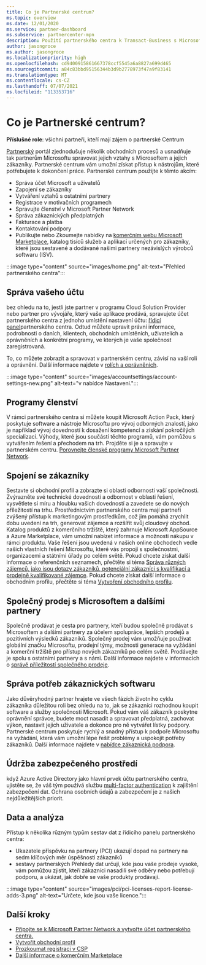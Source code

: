 ```yaml
---
title: Co je Partnerské centrum?
ms.topic: overview
ms.date: 12/01/2020
ms.service: partner-dashboard
ms.subservice: partnercenter-mpn
description: Použití partnerského centra k Transact-Business s Microsoftem a vašimi zákazníky
author: jasongroce
ms.author: jasongroce
ms.localizationpriority: high
ms.openlocfilehash: cd9400915861667378ccf5545a6a8827a699d465
ms.sourcegitcommit: a84c83bbd95156344b3d9b2778973f47a9f83141
ms.translationtype: MT
ms.contentlocale: cs-CZ
ms.lasthandoff: 07/07/2021
ms.locfileid: "113353716"
---
```

# <a name="what-is-partner-center"></a>Co je Partnerské centrum?

**Příslušné role**: všichni partneři, kteří mají zájem o partnerské Centrum

[Partnerský](https://partner.microsoft.com/dashboard/home) portál zjednodušuje několik obchodních procesů a usnadňuje tak partnerům Microsoftu spravovat jejich vztahy s Microsoftem a jejich zákazníky. Partnerské centrum vám umožní získat přístup k nástrojům, které potřebujete k dokončení práce. Partnerské centrum použijte k těmto akcím:

- Správa účet Microsoft a uživatelů
- Zapojení se zákazníky
- Vytváření vztahů s ostatními partnery
- Registrace v motivačních programech
- Spravujte členství v Microsoft Partner Network
- Správa zákaznických předplatných
- Fakturace a platba
- Kontaktování podpory
- Publikujte nebo Zkoumejte nabídky na [komerčním webu Microsoft Marketplace](/azure/marketplace), katalog tisíců služeb a aplikací určených pro zákazníky, které jsou sestavené a dodávané našimi partnery nezávislých výrobců softwaru (ISV).

:::image type="content" source="images/home.png" alt-text="Přehled partnerského centra":::

## <a name="manage-your-account"></a>Správa vašeho účtu

bez ohledu na to, jestli jste partner v programu Cloud Solution Provider nebo partner pro vývojáře, který vaše aplikace prodává, spravujete účet partnerského centra z jednoho umístění nastavení účtu: [řídicí panel](https://partner.microsoft.com/dashboard/home)partnerského centra. Odtud můžete upravit právní informace, podrobnosti o daních, klientech, obchodních umístěních, uživatelích a oprávněních a konkrétní programy, ve kterých je vaše společnost zaregistrovaná.

To, co můžete zobrazit a spravovat v partnerském centru, závisí na vaší roli a oprávnění. Další informace najdete v [rolích a oprávněních](permissions-overview.md).

:::image type="content" source="images/accountsettings/account-settings-new.png" alt-text="v nabídce Nastavení.":::

## <a name="membership-programs"></a>Programy členství

V rámci partnerského centra si můžete koupit Microsoft Action Pack, který poskytuje software a nástroje Microsoftu pro vývoj odborných znalostí, jako je například vývoj dovedností k dosažení kompetencí a získání pokročilých specializací. Výhody, které jsou součástí těchto programů, vám pomůžou s vytvářením řešení a přechodem na trh. Projděte si je a spravujte v partnerském centru. [Porovnejte členské programy Microsoft Partner Network](https://partner.microsoft.com/membership/compare-offers).

## <a name="connect-with-customers"></a>Spojení se zákazníky

Sestavte si obchodní profil a zobrazte si oblasti odbornosti vaší společnosti. Zvýrazněte své technické dovednosti a odbornost v oblasti řešení, vysvětlete si míru a hloubku vašich dovedností a zavedete se do nových příležitostí na trhu. Prostřednictvím partnerského centra mají partneři zvýšený přístup k marketingovým prostředkům, což jim pomáhá zrychlit dobu uvedení na trh, generovat zájemce a rozšířit svůj cloudový obchod. Katalog produktů z komerčního tržiště, který zahrnuje Microsoft AppSource a Azure Marketplace, vám umožní nabízet informace a možnosti nákupu v rámci produktu. Vaše řešení jsou uvedená v našich online obchodech vedle našich vlastních řešení Microsoftu, které vás propojí s společnostmi, organizacemi a státními úřady po celém světě. Pokud chcete získat další informace o referenčních seznamech, přečtěte si téma [Správa různých zájemců, jako jsou dotazy zákazníků, potenciální zákazníci s kvalifikací a prodejně kvalifikované zájemce](manage-leads.md). Pokud chcete získat další informace o obchodním profilu, přečtěte si téma [Vytvoření obchodního profilu](create-a-marketing-profile.md).

## <a name="co-sell-with-microsoft-and-other-partners"></a>Společný prodej s Microsoftem a dalšími partnery

Společně prodávat je cesta pro partnery, kteří budou společně prodávat s Microsoftem a dalšími partnery za účelem spolupráce, lepších prodejů a pozitivních výsledků zákazníků. Společný prodej vám umožňuje používat globální značku Microsoftu, prodejní týmy, možnosti generace na vyžádání a komerční tržiště pro přístup nových zákazníků po celém světě. Prodávejte je spolu s ostatními partnery a s námi. Další informace najdete v informacích o [správě příležitostí společného prodeje](manage-co-sell-opportunities.md).

## <a name="manage-customer-software-needs"></a>Správa potřeb zákaznických softwaru

Jako důvěryhodný partner hrajete ve všech fázích životního cyklu zákazníka důležitou roli bez ohledu na to, jak se zákazníci rozhodnou koupit software a služby společnosti Microsoft. Pokud vám váš zákazník poskytne oprávnění správce, budete moct nasadit a spravovat předplatná, zachovat výkon, nastavit jejich uživatele a dokonce pro ně vytvářet lístky podpory. Partnerské centrum poskytuje rychlý a snadný přístup k podpoře Microsoftu na vyžádání, která vám umožní lépe řešit problémy a uspokojit potřeby zákazníků. Další informace najdete v [nabídce zákaznická podpora](customer-support.md).

## <a name="maintain-a-secure-environment"></a>Údržba zabezpečeného prostředí

když Azure Active Directory jako hlavní prvek účtu partnerského centra, ujistěte se, že váš tým používá službu [multi-factor authentication](partner-security-requirements-mandating-mfa.md) k zajištění zabezpečení dat. Ochrana osobních údajů a zabezpečení je z našich nejdůležitějších priorit.

## <a name="data-and-analytics"></a>Data a analýza

Přístup k několika různým typům sestav dat z řídicího panelu partnerského centra:

- Ukazatele příspěvku na partnery (PCI) ukazují dopad na partnery na sedm klíčových měr úspěšnosti zákazníků
- sestavy partnerských Přehledy dat určují, kde jsou vaše prodeje vysoké, vám pomůžou zjistit, kteří zákazníci nasadili své odběry nebo potřebují podporu, a ukázat, jak dobře se vaše produkty prodávají.

:::image type="content" source="images/pci/pci-licenses-report-license-adds-3.png" alt-text="Určete, kde jsou vaše licence.":::

## <a name="next-steps"></a>Další kroky

- [Připojte se k Microsoft Partner Network a vytvořte účet partnerského centra.](mpn-create-a-partner-center-account.md)
- [Vytvořit obchodní profil](create-a-marketing-profile.md)
- [Prozkoumat registraci v CSP](csp-overview.md)
- [Další informace o komerčním Marketplace](csp-commercial-marketplace-overview.md)
